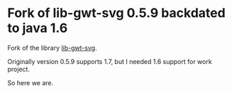 # Fork of lib-gwt-svg 0.5.9 backdated to java 1.6

Fork of the library [lib-gwt-svg](https://github.com/laaglu/lib-gwt-svg).

Originally version 0.5.9 supports 1.7, but I needed 1.6 support for work project.

So here we are.
